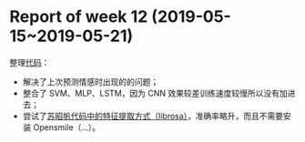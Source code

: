 # Report of week 12 (2019-05-15~2019-05-21)

整理[代码](https://github.com/Renovamen/Speech-Emotion-Recognition/tree/Major-Update)：

- 解决了上次预测情感时出现的的问题；
- 整合了 SVM、MLP、LSTM，因为 CNN 效果较差训练速度较慢所以没有加进去；
- 尝试了[苏昭帆代码中的特征提取方式（librosa）](https://github.com/Zhaofan-Su/SpeechEmotionRecognition-papers-codes/blob/master/codes/PCA-SVM-KNN/features.py)，准确率略升，而且不需要安装 Opensmile（…）。
